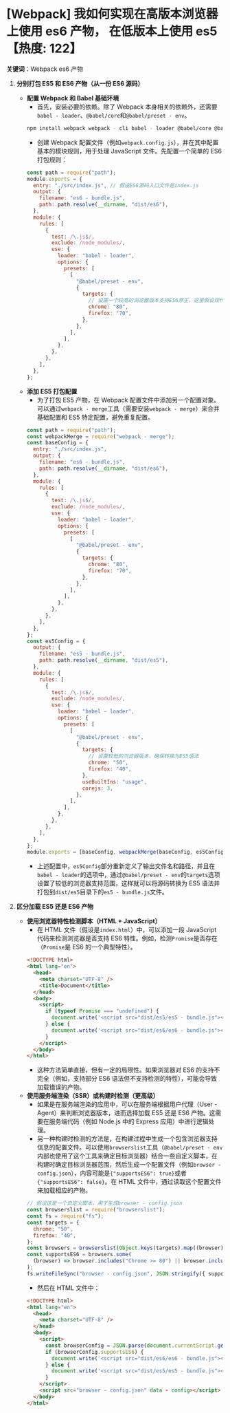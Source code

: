 # [Webpack] 我如何实现在高版本浏览器上使用 es6 产物， 在低版本上使用 es5【热度: 122】

**关键词**：Webpack es6 产物

1. **分别打包 ES5 和 ES6 产物（从一份 ES6 源码）**

   - **配置 Webpack 和 Babel 基础环境**
     - 首先，安装必要的依赖。除了 Webpack 本身相关的依赖外，还需要`babel - loader`、`@babel/core`和`@babel/preset - env`。
     ```bash
     npm install webpack webpack - cli babel - loader @babel/core @babel/preset - env --save - dev
     ```
     - 创建 Webpack 配置文件（例如`webpack.config.js`），并在其中配置基本的模块规则，用于处理 JavaScript 文件。先配置一个简单的 ES6 打包规则：
     ```javascript
     const path = require("path");
     module.exports = {
       entry: "./src/index.js", // 假设ES6源码入口文件是index.js
       output: {
         filename: "es6 - bundle.js",
         path: path.resolve(__dirname, "dist/es6"),
       },
       module: {
         rules: [
           {
             test: /\.js$/,
             exclude: /node_modules/,
             use: {
               loader: "babel - loader",
               options: {
                 presets: [
                   [
                     "@babel/preset - env",
                     {
                       targets: {
                         // 设置一个较高的浏览器版本支持ES6原生，这里假设现代浏览器都支持
                         chrome: "80",
                         firefox: "70",
                       },
                     },
                   ],
                 ],
               },
             },
           },
         ],
       },
     };
     ```
   - **添加 ES5 打包配置**
     - 为了打包 ES5 产物，在 Webpack 配置文件中添加另一个配置对象。可以通过`webpack - merge`工具（需要安装`webpack - merge`）来合并基础配置和 ES5 特定配置，避免重复配置。
     ```javascript
     const path = require("path");
     const webpackMerge = require("webpack - merge");
     const baseConfig = {
       entry: "./src/index.js",
       output: {
         filename: "es6 - bundle.js",
         path: path.resolve(__dirname, "dist/es6"),
       },
       module: {
         rules: [
           {
             test: /\.js$/,
             exclude: /node_modules/,
             use: {
               loader: "babel - loader",
               options: {
                 presets: [
                   [
                     "@babel/preset - env",
                     {
                       targets: {
                         chrome: "80",
                         firefox: "70",
                       },
                     },
                   ],
                 ],
               },
             },
           },
         ],
       },
     };
     const es5Config = {
       output: {
         filename: "es5 - bundle.js",
         path: path.resolve(__dirname, "dist/es5"),
       },
       module: {
         rules: [
           {
             test: /\.js$/,
             exclude: /node_modules/,
             use: {
               loader: "babel - loader",
               options: {
                 presets: [
                   [
                     "@babel/preset - env",
                     {
                       targets: {
                         // 设置较低的浏览器版本，确保转换为ES5语法
                         chrome: "50",
                         firefox: "40",
                       },
                       useBuiltIns: "usage",
                       corejs: 3,
                     },
                   ],
                 ],
               },
             },
           },
         ],
       },
     };
     module.exports = [baseConfig, webpackMerge(baseConfig, es5Config)];
     ```
     - 上述配置中，`es5Config`部分重新定义了输出文件名和路径，并且在`babel - loader`的选项中，通过`@babel/preset - env`的`targets`选项设置了较低的浏览器支持范围，这样就可以将源码转换为 ES5 语法并打包到`dist/es5`目录下的`es5 - bundle.js`文件。

2. **区分加载 ES5 还是 ES6 产物**
   - **使用浏览器特性检测脚本（HTML + JavaScript）**
     - 在 HTML 文件（假设是`index.html`）中，可以添加一段 JavaScript 代码来检测浏览器是否支持 ES6 特性。例如，检测`Promise`是否存在（`Promise`是 ES6 的一个典型特性）。
     ```html
     <!DOCTYPE html>
     <html lang="en">
       <head>
         <meta charset="UTF-8" />
         <title>Document</title>
       </head>
       <body>
         <script>
           if (typeof Promise === "undefined") {
             document.write('<script src="dist/es5/es5 - bundle.js"><\/script>');
           } else {
             document.write('<script src="dist/es6/es6 - bundle.js"><\/script>');
           }
         </script>
       </body>
     </html>
     ```
     - 这种方法简单直接，但有一定的局限性。如果浏览器对 ES6 的支持不完全（例如，支持部分 ES6 语法但不支持检测的特性），可能会导致加载错误的产物。
   - **使用服务端渲染（SSR）或构建时检测（更高级）**
     - 如果是在服务端渲染的应用中，可以在服务端根据用户代理（User - Agent）来判断浏览器版本，进而选择加载 ES5 还是 ES6 产物。这需要在服务端代码（例如 Node.js 中的 Express 应用）中进行逻辑处理。
     - 另一种构建时检测的方法是，在构建过程中生成一个包含浏览器支持信息的配置文件。可以使用`browserslist`工具（`@babel/preset - env`内部也使用了这个工具来确定目标浏览器）结合一些自定义脚本，在构建时确定目标浏览器范围，然后生成一个配置文件（例如`browser - config.json`），内容可能是`{"supportsES6": true}`或者`{"supportsES6": false}`。在 HTML 文件中，通过读取这个配置文件来加载相应的产物。
     ```javascript
     // 假设这是一个自定义脚本，用于生成browser - config.json
     const browserslist = require("browserslist");
     const fs = require("fs");
     const targets = {
       chrome: "50",
       firefox: "40",
     };
     const browsers = browserslist(Object.keys(targets).map((browser) => `${browser} >= ${targets[browser]}`));
     const supportsES6 = browsers.some(
       (browser) => browser.includes("Chrome >= 80") || browser.includes("Firefox >= 70")
     );
     fs.writeFileSync("browser - config.json", JSON.stringify({ supportsES6 }));
     ```
     - 然后在 HTML 文件中：
     ```html
     <!DOCTYPE html>
     <html lang="en">
       <head>
         <meta charset="UTF-8" />
       </head>
       <body>
         <script>
           const browserConfig = JSON.parse(document.currentScript.getAttribute("data - config"));
           if (browserConfig.supportsES6) {
             document.write('<script src="dist/es6/es6 - bundle.js"><\/script>');
           } else {
             document.write('<script src="dist/es5/es5 - bundle.js"><\/script>');
           }
         </script>
         <script src="browser - config.json" data - config></script>
       </body>
     </html>
     ```